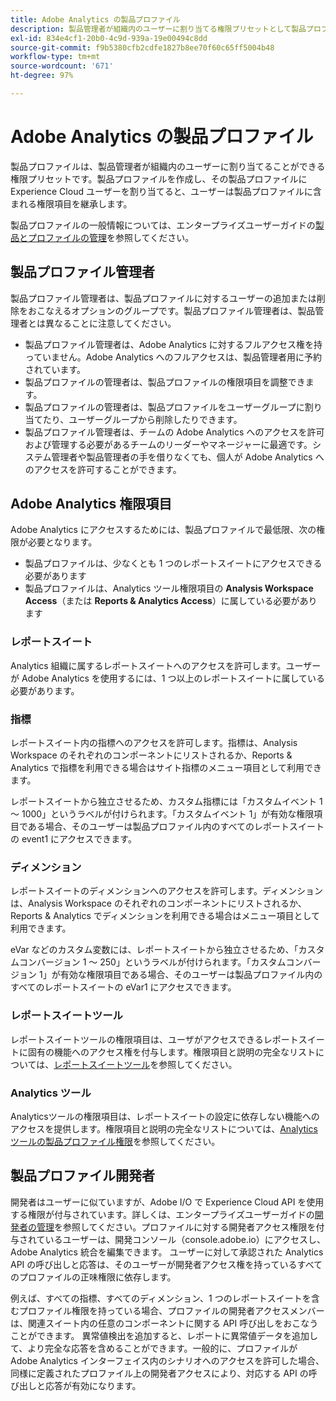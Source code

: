 ```yaml
---
title: Adobe Analytics の製品プロファイル
description: 製品管理者が組織内のユーザーに割り当てる権限プリセットとして製品プロファイルを使用する方法について説明します。
exl-id: 834e4cf1-20b0-4c9d-939a-19e00494c8dd
source-git-commit: f9b5380cfb2cdfe1827b8ee70f60c65ff5004b48
workflow-type: tm+mt
source-wordcount: '671'
ht-degree: 97%

---
```


# Adobe Analytics の製品プロファイル

製品プロファイルは、製品管理者が組織内のユーザーに割り当てることができる権限プリセットです。製品プロファイルを作成し、その製品プロファイルに Experience Cloud ユーザーを割り当てると、ユーザーは製品プロファイルに含まれる権限項目を継承します。

製品プロファイルの一般情報については、エンタープライズユーザーガイドの[製品とプロファイルの管理](https://helpx.adobe.com/jp/enterprise/using/manage-products-and-profiles.html)を参照してください。

## 製品プロファイル管理者

製品プロファイル管理者は、製品プロファイルに対するユーザーの追加または削除をおこなえるオプションのグループです。製品プロファイル管理者は、製品管理者とは異なることに注意してください。

* 製品プロファイル管理者は、Adobe Analytics に対するフルアクセス権を持っていません。Adobe Analytics へのフルアクセスは、製品管理者用に予約されています。
* 製品プロファイルの管理者は、製品プロファイルの権限項目を調整できます。
* 製品プロファイルの管理者は、製品プロファイルをユーザーグループに割り当てたり、ユーザーグループから削除したりできます。
* 製品プロファイル管理者は、チームの Adobe Analytics へのアクセスを許可および管理する必要があるチームのリーダーやマネージャーに最適です。システム管理者や製品管理者の手を借りなくても、個人が Adobe Analytics へのアクセスを許可することができます。

## Adobe Analytics 権限項目

Adobe Analytics にアクセスするためには、製品プロファイルで最低限、次の権限が必要となります。

* 製品プロファイルは、少なくとも 1 つのレポートスイートにアクセスできる必要があります
* 製品プロファイルは、Analytics ツール権限項目の **Analysis Workspace Access**（または **Reports &amp; Analytics Access**）に属している必要があります

### レポートスイート

Analytics 組織に属するレポートスイートへのアクセスを許可します。ユーザーが Adobe Analytics を使用するには、1 つ以上のレポートスイートに属している必要があります。

### 指標

レポートスイート内の指標へのアクセスを許可します。指標は、Analysis Workspace のそれぞれのコンポーネントにリストされるか、Reports &amp; Analytics で指標を利用できる場合はサイト指標のメニュー項目として利用できます。

レポートスイートから独立させるため、カスタム指標には「カスタムイベント 1 ～ 1000」というラベルが付けられます。「カスタムイベント 1」が有効な権限項目である場合、そのユーザーは製品プロファイル内のすべてのレポートスイートの event1 にアクセスできます。

### ディメンション

レポートスイートのディメンションへのアクセスを許可します。ディメンションは、Analysis Workspace のそれぞれのコンポーネントにリストされるか、Reports &amp; Analytics でディメンションを利用できる場合はメニュー項目として利用できます。

eVar などのカスタム変数には、レポートスイートから独立させるため、「カスタムコンバージョン 1 ～ 250」というラベルが付けられます。「カスタムコンバージョン 1」が有効な権限項目である場合、そのユーザーは製品プロファイル内のすべてのレポートスイートの eVar1 にアクセスできます。

### レポートスイートツール

レポートスイートツールの権限項目は、ユーザがアクセスできるレポートスイートに固有の機能へのアクセス権を付与します。権限項目と説明の完全なリストについては、[レポートスイートツール](report-suite-tools.md)を参照してください。

### Analytics ツール

Analyticsツールの権限項目は、レポートスイートの設定に依存しない機能へのアクセスを提供します。権限項目と説明の完全なリストについては、[Analytics ツールの製品プロファイル権限](analytics-tools.md)を参照してください。

## 製品プロファイル開発者

開発者はユーザーに似ていますが、Adobe I/O で Experience Cloud API を使用する権限が付与されています。詳しくは、エンタープライズユーザーガイドの[開発者の管理](https://helpx.adobe.com/jp/enterprise/using/manage-developers.html)を参照してください。プロファイルに対する開発者アクセス権限を付与されているユーザーは、開発コンソール（console.adobe.io）にアクセスし、Adobe Analytics 統合を編集できます。 ユーザーに対して承認された Analytics API の呼び出しと応答は、そのユーザーが開発者アクセス権を持っているすべてのプロファイルの正味権限に依存します。

例えば、すべての指標、すべてのディメンション、1 つのレポートスイートを含むプロファイル権限を持っている場合、プロファイルの開発者アクセスメンバーは、関連スイート内の任意のコンポーネントに関する API 呼び出しをおこなうことができます。 異常値検出を追加すると、レポートに異常値データを追加して、より完全な応答を含めることができます。一般的に、プロファイルが Adobe Analytics インターフェイス内のシナリオへのアクセスを許可した場合、同様に定義されたプロファイル上の開発者アクセスにより、対応する API の呼び出しと応答が有効になります。
